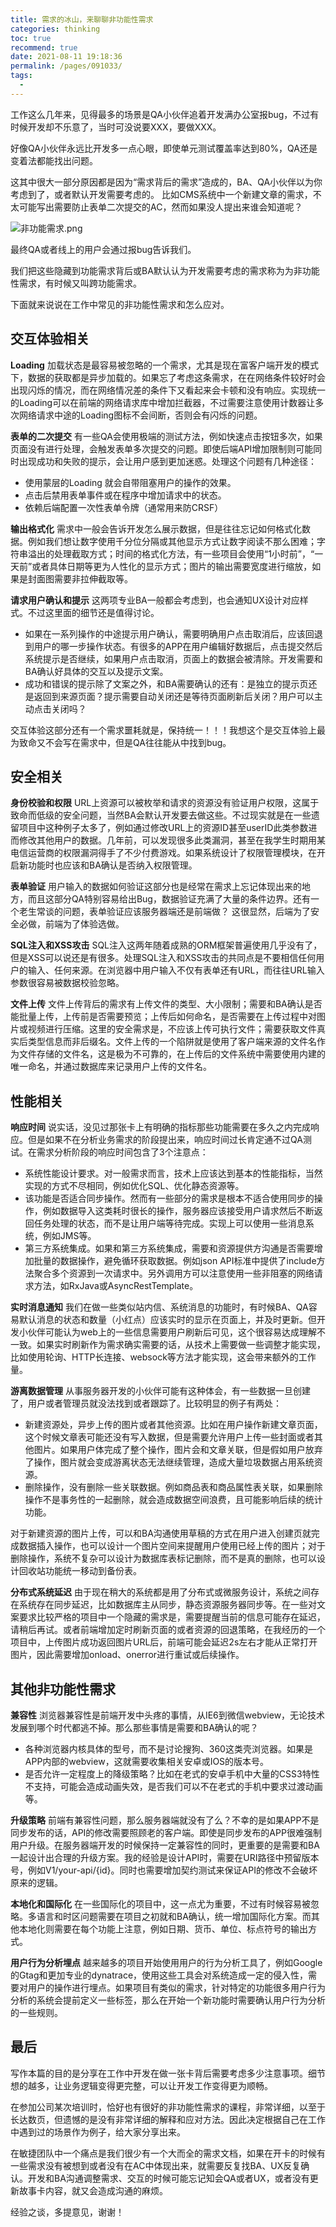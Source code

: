 ```yaml
---
title: 需求的冰山，来聊聊非功能性需求
categories: thinking
toc: true
recommend: true
date: 2021-08-11 19:18:36
permalink: /pages/091033/
tags: 
  - 
---
```


工作这么几年来，见得最多的场景是QA小伙伴追着开发满办公室报bug，不过有时候开发却不乐意了，当时可没说要XXX，要做XXX。

好像QA小伙伴永远比开发多一点心眼，即使单元测试覆盖率达到80%，QA还是变着法都能找出问题。

这其中很大一部分原因都是因为“需求背后的需求”造成的，BA、QA小伙伴以为你考虑到了，或者默认开发需要考虑的。
比如CMS系统中一个新建文章的需求，不太可能写出需要防止表单二次提交的AC，然而如果没人提出来谁会知道呢？

![ 非功能需求.png](no-feature-requirement/4146258397.png)

最终QA或者线上的用户会通过报bug告诉我们。

我们把这些隐藏到功能需求背后或BA默认认为开发需要考虑的需求称为为非功能性需求，有时候又叫跨功能需求。

下面就来说说在工作中常见的非功能性需求和怎么应对。

## 交互体验相关

**Loading** 加载状态是最容易被忽略的一个需求，尤其是现在富客户端开发的模式下，数据的获取都是异步加载的。如果忘了考虑这条需求，在在网络条件较好时会出现闪烁的情况，而在网络情况差的条件下又看起来会卡顿和没有响应。实现统一的Loading可以在前端的网络请求库中增加拦截器，不过需要注意使用计数器让多次网络请求中途的Loading图标不会间断，否则会有闪烁的问题。

**表单的二次提交** 有一些QA会使用极端的测试方法，例如快速点击按钮多次，如果页面没有进行处理，会触发表单多次提交的问题。即使后端API增加限制则可能同时出现成功和失败的提示，会让用户感到更加迷惑。处理这个问题有几种途径：

- 使用蒙层的Loading 就会自带阻塞用户的操作的效果。
- 点击后禁用表单事件或在程序中增加请求中的状态。
- 依赖后端配置一次性表单令牌（通常用来防CRSF）

**输出格式化** 需求中一般会告诉开发怎么展示数据，但是往往忘记如何格式化数据。例如我们想让数字使用千分位分隔或其他显示方式让数字阅读不那么困难；字符串溢出的处理截取方式；时间的格式化方法，有一些项目会使用“1小时前”，“一天前”或者具体日期等更为人性化的显示方式；图片的输出需要宽度进行缩放，如果是封面图需要非拉伸截取等。

**请求用户确认和提示** 这两项专业BA一般都会考虑到，也会通知UX设计对应样式。不过这里面的细节还是值得讨论。

- 如果在一系列操作的中途提示用户确认，需要明确用户点击取消后，应该回退到用户的哪一步操作状态。有很多的APP在用户编辑好数据后，点击提交然后系统提示是否继续，如果用户点击取消，页面上的数据会被清除。开发需要和BA确认好具体的交互以及提示文案。
- 成功和错误的提示除了文案之外，和BA需要确认的还有：是独立的提示页还是返回到来源页面？提示需要自动关闭还是等待页面刷新后关闭？用户可以主动点击关闭吗？

交互体验这部分还有一个需求噩耗就是，保持统一！！！我想这个是交互体验上最为致命又不会写在需求中，但是QA往往能从中找到bug。

## 安全相关

**身份校验和权限** URL上资源可以被枚举和请求的资源没有验证用户权限，这属于致命而低级的安全问题，当然BA会默认开发要去做这些。不过现实就是在一些遗留项目中这种例子太多了，例如通过修改URL上的资源ID甚至userID此类参数进而修改其他用户的数据。几年前，可以发现很多此类漏洞，甚至在我学生时期用某电信运营商的权限漏洞得手了不少付费游戏。如果系统设计了权限管理模块，在开启新功能时也应该和BA确认是否纳入权限管理。

**表单验证** 用户输入的数据如何验证这部分也是经常在需求上忘记体现出来的地方，而且这部分QA特别容易给出Bug，数据验证充满了大量的条件边界。还有一个老生常谈的问题，表单验证应该服务器端还是前端做？ 这很显然，后端为了安全必做，前端为了体验选做。

**SQL注入和XSS攻击** SQL注入这两年随着成熟的ORM框架普遍使用几乎没有了，但是XSS可以说还是有很多。处理SQL注入和XSS攻击的共同点是不要相信任何用户的输入、任何来源。在浏览器中用户输入不仅有表单还有URL，而往往URL输入参数很容易被数据校验忽略。

**文件上传** 文件上传背后的需求有上传文件的类型、大小限制；需要和BA确认是否能批量上传，上传前是否需要预览；上传后如何命名，是否需要在上传过程中对图片或视频进行压缩。这里的安全需求是，不应该上传可执行文件；需要获取文件真实后类型信息而非后缀名。文件上传的一个陷阱就是使用了客户端来源的文件名作为文件存储的文件名，这是极为不可靠的，在上传后的文件系统中需要使用内建的唯一命名，并通过数据库来记录用户上传的文件名。

## 性能相关

**响应时间** 说实话，没见过那张卡上有明确的指标那些功能需要在多久之内完成响应。但是如果不在分析业务需求的阶段提出来，响应时间过长肯定通不过QA测试。在需求分析阶段的响应时间包含了3个注意点：

- 系统性能设计要求。对一般需求而言，技术上应该达到基本的性能指标，当然实现的方式不尽相同，例如优化SQL、优化静态资源等。
- 该功能是否适合同步操作。然而有一些部分的需求是根本不适合使用同步的操作，例如数据导入这类耗时很长的操作，服务器应该接受用户请求然后不断返回任务处理的状态，而不是让用户端等待完成。实现上可以使用一些消息系统，例如JMS等。
- 第三方系统集成。如果和第三方系统集成，需要和资源提供方沟通是否需要增加批量的数据操作，避免循环获取数据。例如json API标准中提供了include方法聚合多个资源到一次请求中。另外调用方可以注意使用一些非阻塞的网络请求方法，如RxJava或AsyncRestTemplate。

**实时消息通知** 我们在做一些类似站内信、系统消息的功能时，有时候BA、QA容易默认消息的状态和数量（小红点）应该实时的显示在页面上，并及时更新。但开发小伙伴可能认为web上的一些信息需要用户刷新后可见，这个很容易达成理解不一致。如果实时刷新作为需求确实需要的话，从技术上需要做一些调整才能实现，比如使用轮询、HTTP长连接、websock等方法才能实现，这会带来额外的工作量。

**游离数据管理** 从事服务器开发的小伙伴可能有这种体会，有一些数据一旦创建了，用户或者管理员就没法找到或者跟踪了。比较明显的例子有两处：

- 新建资源处，异步上传的图片或者其他资源。比如在用户操作新建文章页面，这个时候文章表可能还没有写入数据，但是需要允许用户上传一些封面或者其他图片。如果用户体完成了整个操作，图片会和文章关联，但是假如用户放弃了操作，图片就会变成游离状态无法继续管理，造成大量垃圾数据占用系统资源。
- 删除操作，没有删除一些关联数据。例如商品表和商品属性表关联，如果删除操作不是事务性的一起删除，就会造成数据空间浪费，且可能影响后续的统计功能。

对于新建资源的图片上传，可以和BA沟通使用草稿的方式在用户进入创建页就完成数据插入操作，也可以设计一个图片空间来提醒用户使用已经上传的图片；对于删除操作，系统不复杂可以设计为数据库表标记删除，而不是真的删除，也可以设计回收站功能统一移动到备份表。

**分布式系统延迟** 由于现在稍大的系统都是用了分布式或微服务设计，系统之间存在系统存在同步延迟，比如数据库主从同步，静态资源服务器同步等。在一些对文案要求比较严格的项目中一个隐藏的需求是，需要提醒当前的信息可能存在延迟，请稍后再试。或者前端增加定时刷新页面的或者资源的回退策略，在我经历的一个项目中，上传图片成功返回图片URL后，前端可能会延迟2s左右才能从正常打开图片，因此需要增加onload、onerror进行重试或后续操作。

## 其他非功能性需求

**兼容性** 浏览器兼容性是前端开发中头疼的事情，从IE6到微信webview，无论技术发展到哪个时代都逃不掉。那么那些事情是需要和BA确认的呢？

- 各种浏览器内核具体的型号，而不是讨论搜狗、360这类壳浏览器。如果是APP内部的webview，这就需要收集相关安卓或IOS的版本号。
- 是否允许一定程度上的降级策略？比如在老式的安卓手机中大量的CSS3特性不支持，可能会造成动画失效，是否我们可以不在老式的手机中要求过渡动画等。

**升级策略** 前端有兼容性问题，那么服务器端就没有了么？不幸的是如果APP不是同步发布的话，API的修改需要照顾老的客户端。即使是同步发布的APP很难强制用户升级。在服务器端开发的时候保持一定兼容性的同时，更重要的是需要和BA一起设计出合理的升级方案。我的经验是设计API时，需要在URI路径中预留版本号，例如V1/your-api/{id}。同时也需要增加契约测试来保证API的修改不会破坏原来的逻辑。

**本地化和国际化** 在一些国际化的项目中，这一点尤为重要，不过有时候容易被忽略。多语言和时区问题需要在项目之初就和BA确认，统一增加国际化方案。而其他本地化则需要在每个功能上注意，例如日期、货币、单位、标点符号的输出方式。

**用户行为分析埋点** 越来越多的项目开始使用用户的行为分析工具了，例如Google的Gtag和更加专业的dynatrace，使用这些工具会对系统造成一定的侵入性，需要对用户的操作进行埋点。如果项目有类似的需求，针对特定的功能很多用户行为分析的系统会提前定义一些标签，那么在开始一个新功能时需要确认用户行为分析的一些规则。

## 最后

写作本篇的目的是分享在工作中开发在做一张卡背后需要考虑多少注意事项。细节想的越多，让业务逻辑变得更完整，可以让开发工作变得更为顺畅。

在参加公司某次培训时，恰好也有很好的非功能性需求的课程，非常详细，以至于长达数页，但遗憾的是没有非常详细的解释和应对方法。因此决定根据自己在工作中遇到过的场景作为例子，给大家分享出来。

在敏捷团队中一个痛点是我们很少有一个大而全的需求文档，如果在开卡的时候有一些需求没有被想到或者没有在AC中体现出来，就需要反复找BA、UX反复确认。开发和BA沟通调整需求、交互的时候可能忘记知会QA或者UX，或者没有更新故事卡内容，就又会造成沟通的麻烦。

经验之谈，多提意见，谢谢！